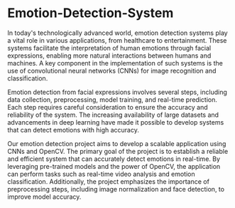 # Emotion-Detection-System
In today's technologically advanced world, emotion detection systems play a vital role in various applications, from healthcare to entertainment. These systems facilitate the interpretation of human emotions through facial expressions, enabling more natural interactions between humans and machines. A key component in the implementation of such systems is the use of convolutional neural networks (CNNs) for image recognition and classification.

Emotion detection from facial expressions involves several steps, including data collection, preprocessing, model training, and real-time prediction. Each step requires careful consideration to ensure the accuracy and reliability of the system. The increasing availability of large datasets and advancements in deep learning have made it possible to develop systems that can detect emotions with high accuracy.

Our emotion detection project aims to develop a scalable application using CNNs and OpenCV. The primary goal of the project is to establish a reliable and efficient system that can accurately detect emotions in real-time. By leveraging pre-trained models and the power of OpenCV, the application can perform tasks such as real-time video analysis and emotion classification. Additionally, the project emphasizes the importance of preprocessing steps, including image normalization and face detection, to improve model accuracy.
